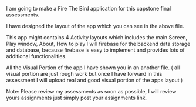 I am going to make a Fire The Bird application for this capstone final assessments.

I have designed the layout of the app which you can see in the above file.

This app might contains 4 Activity layouts which includes the main Screen, Play window, About, How to play
I will firebase for the backend data storage and database, because firebase is easy to implement and
provides lots of additional functionalities.

All the Visual Portion of the app I have shown you in an another file.
( all visual portion are just rough work but once I have forward in this assessment I will upload
  real and good visual portion of the apps layout )



Note: 
Please review my assessments as soon as possible, I will review yours assignments just simply post your
assignments link.
